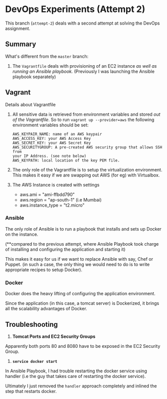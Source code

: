 # DevOps Experiments (Attempt 2) #

This branch (`attempt-2`) deals with a second attempt at solving the DevOps
assignment. 

## Summary ##

What's different from the `master` branch:

1. The `Vagrantfile` deals with provisioning of an EC2 instance *as well as
   running an Ansible playbook.* (Previously I was launching the Ansible
   playbook separately)

## Vagrant ##

Details about Vagrantfile

1. All sensitive data is retrieved from environment variables and stored *out
   of the Vagrantfile*. So to run `vagrant up --provider=aws` the following
   environment variables should be set:
   
   ```
   AWS_KEYPAIR_NAME: name of an AWS keypair
   AWS_ACCESS_KEY: your AWS Access Key
   AWS_SECRET_KEY: your AWS Secret Key
   AWS_SECURITYGROUP: A pre-created AWS security group that allows SSH from
   your IP Address. (see note below)
   AWS_KEYPATH: local location of the key PEM file.
   ```

1. The only role of the Vagrantfile is to setup the virtualization
   environment.
   This makes it easy if we are swapping out AWS (for eg) with Virtualbox.

1. The AWS Instance is created with settings
    - aws.ami = "ami-ffbdd790"
    - aws.region = "ap-south-1" (i.e Mumbai)
    - aws.instance_type = "t2.micro"


### Ansible ###

The only role of Ansible is to run a playbook that installs and sets up Docker
on the instance.

(**compared to the previous attempt, where Ansible Playbook took charge of
installing and configuring the application and starting it)

This makes it easy for us if we want to replace Ansible with say, Chef or
Puppet. (in such a case, the only thing we would need to do is to write
appropriate recipes to setup Docker).

### Docker ###

Docker does the heavy lifting of configuring the application environment.

Since the application (in this case, a tomcat server) is Dockerized, it brings
all the scalability advantages of Docker.


## Troubleshooting

1. **Tomcat Ports and EC2 Security Groups**

Apparently both ports 80 and 8080 have to be exposed in the EC2 Security
Group.

1. **`service docker start`**

In Ansible Playbook, I had trouble restarting the docker service using handler (i.e
the guy that takes care of restarting the docker service).

Ultimately I just removed the `handler` approach completely and inlined the
step that restarts docker.

